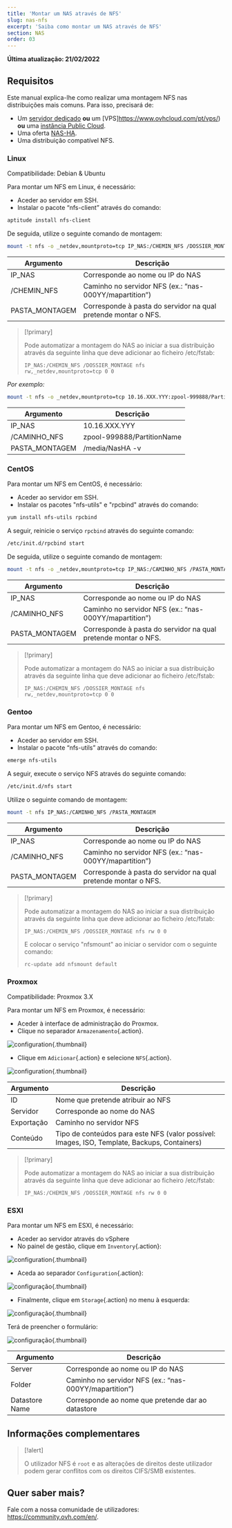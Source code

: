 ```yaml
---
title: 'Montar um NAS através de NFS'
slug: nas-nfs
excerpt: 'Saiba como montar um NAS através de NFS'
section: NAS
order: 03
---
```


**Última atualização: 21/02/2022**

## Requisitos

Este manual explica-lhe como realizar uma montagem NFS nas distribuições mais comuns. Para isso, precisará de:

- Um [servidor dedicado](https://www.ovhcloud.com/pt/bare-metal/) **ou** um [VPS]https://www.ovhcloud.com/pt/vps/) **ou** uma [instância Public Cloud](https://www.ovhcloud.com/pt/public-cloud/).
- Uma oferta [NAS-HA](https://www.ovh.pt/nas/).
- Uma distribuição compatível NFS.


### Linux

Compatibilidade: Debian & Ubuntu

Para montar um NFS em Linux, é necessário:

- Aceder ao servidor em SSH.
- Instalar o pacote “nfs-client” através do comando:


```sh
aptitude install nfs-client
```

De seguida, utilize o seguinte comando de montagem:


```sh
mount -t nfs -o _netdev,mountproto=tcp IP_NAS:/CHEMIN_NFS /DOSSIER_MONTAGE
```

|Argumento|Descrição|
|---|---|
|IP_NAS|Corresponde ao nome ou IP do NAS|
|/CHEMIN_NFS|Caminho no servidor NFS (ex.: “nas-000YY/mapartition”)|
|PASTA_MONTAGEM|Corresponde à pasta do servidor na qual pretende montar o NFS.|


> [!primary]
>
> Pode automatizar a montagem do NAS ao iniciar a sua distribuição através da seguinte linha que deve adicionar ao ficheiro /etc/fstab:
>
> ```
> IP_NAS:/CHEMIN_NFS /DOSSIER_MONTAGE nfs rw,_netdev,mountproto=tcp 0 0
> ```
>

*Por exemplo:*

```sh
mount -t nfs -o _netdev,mountproto=tcp 10.16.XXX.YYY:zpool-999888/PartitionName /media/NasHA -v
```

|Argumento|Descrição|
|---|---|
|IP_NAS|10.16.XXX.YYY|
|/CAMINHO_NFS|zpool-999888/PartitionName|
|PASTA_MONTAGEM|/media/NasHA -v|

### CentOS

Para montar um NFS em CentOS, é necessário:

- Aceder ao servidor em SSH.
- Instalar os pacotes "nfs-utils" e "rpcbind" através do comando:


```sh
yum install nfs-utils rpcbind
```

A seguir, reinicie o serviço `rpcbind` através do seguinte comando:


```sh
/etc/init.d/rpcbind start
```

De seguida, utilize o seguinte comando de montagem:

```sh
mount -t nfs -o _netdev,mountproto=tcp IP_NAS:/CAMINHO_NFS /PASTA_MONTAGEM
```

|Argumento|Descrição|
|---|---|
|IP_NAS|Corresponde ao nome ou IP do NAS|
|/CAMINHO_NFS|Caminho no servidor NFS (ex.: “nas-000YY/mapartition”)|
|PASTA_MONTAGEM|Corresponde à pasta do servidor na qual pretende montar o NFS.|


> [!primary]
>
> Pode automatizar a montagem do NAS ao iniciar a sua distribuição através da seguinte linha que deve adicionar ao ficheiro /etc/fstab:
>
> ```
> IP_NAS:/CHEMIN_NFS /DOSSIER_MONTAGE nfs rw,_netdev,mountproto=tcp 0 0
> ```
>

### Gentoo

Para montar um NFS em Gentoo, é necessário:

- Aceder ao servidor em SSH.
- Instalar o pacote “nfs-utils” através do comando:


```sh
emerge nfs-utils
```

A seguir, execute o serviço NFS através do seguinte comando:

```sh
/etc/init.d/nfs start
```

Utilize o seguinte comando de montagem:


```sh
mount -t nfs IP_NAS:/CAMINHO_NFS /PASTA_MONTAGEM
```

|Argumento|Descrição|
|---|---|
|IP_NAS|Corresponde ao nome ou IP do NAS|
|/CAMINHO_NFS|Caminho no servidor NFS (ex.: “nas-000YY/mapartition”)|
|PASTA_MONTAGEM|Corresponde à pasta do servidor na qual pretende montar o NFS.|


> [!primary]
>
> Pode automatizar a montagem do NAS ao iniciar a sua distribuição através da seguinte linha que deve adicionar ao ficheiro /etc/fstab:
>
> ```
> IP_NAS:/CHEMIN_NFS /DOSSIER_MONTAGE nfs rw 0 0
> ```
>
> E colocar o serviço "nfsmount" ao iniciar o servidor com o seguinte comando:
>
> ```
> rc-update add nfsmount default
> ```
>

### Proxmox

Compatibilidade: Proxmox 3.X

Para montar um NFS em Proxmox, é necessário:

- Aceder à interface de administração do Proxmox.
- Clique no separador `Armazenamento`{.action}.


![configuration](images/img_4647.jpg){.thumbnail}

- Clique em `Adicionar`{.action} e selecione `NFS`{.action}.


![configuration](images/img_4648.jpg){.thumbnail}


|Argumento|Descrição|
|---|---|
|ID|Nome que pretende atribuir ao NFS|
|Servidor|Corresponde ao nome do NAS|
|Exportação|Caminho no servidor NFS|
|Conteúdo|Tipo de conteúdos para este NFS (valor possível: Images, ISO, Template, Backups, Containers)|


> [!primary]
>
> Pode automatizar a montagem do NAS ao iniciar a sua distribuição através da seguinte linha que deve adicionar ao ficheiro /etc/fstab:
>
> ```
> IP_NAS:/CHEMIN_NFS /DOSSIER_MONTAGE nfs rw 0 0
> ```
>

### ESXI

Para montar um NFS em ESXI, é necessário:

- Aceder ao servidor através do vSphere
- No painel de gestão, clique em `Inventory`{.action}:


![configuration](images/esxi_1.jpg){.thumbnail}

- Aceda ao separador `Configuration`{.action}:


![configuração](images/esxi_2.jpg){.thumbnail}

- Finalmente, clique em `Storage`{.action} no menu à esquerda:


![configuração](images/esxi_3.jpg){.thumbnail}

Terá de preencher o formulário:


![configuração](images/esxi_4.jpg){.thumbnail}

|Argumento|Descrição|
|---|---|
|Server|Corresponde ao nome ou IP do NAS|
|Folder|Caminho no servidor NFS (ex.: “nas-000YY/mapartition”)|
|Datastore Name|Corresponde ao nome que pretende dar ao datastore|


## Informações complementares


> [!alert]
>
> O utilizador NFS é `root` e as alterações de direitos deste utilizador podem gerar conflitos com os direitos CIFS/SMB existentes.
>

## Quer saber mais?

Fale com a nossa comunidade de utilizadores: <https://community.ovh.com/en/>.
